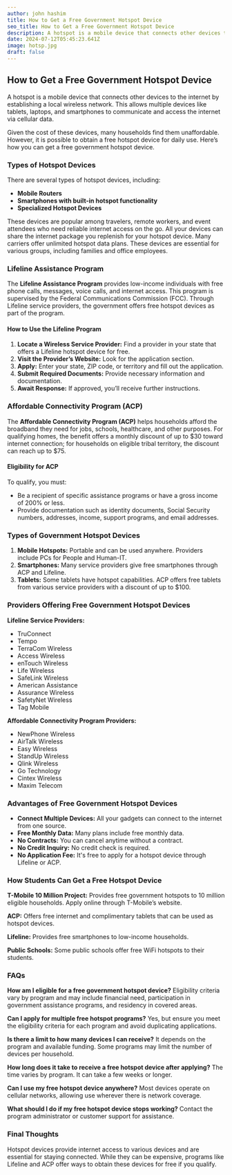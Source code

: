 ```yaml
---
author: john hashim
title: How to Get a Free Government Hotspot Device
seo_title: How to Get a Free Government Hotspot Device
description: A hotspot is a mobile device that connects other devices to the internet by establishing a local wireless network. This allows multiple devices like tablets, laptops, and smartphones to communicate and access the internet via cellular data.
date: 2024-07-12T05:45:23.641Z
image: hotsp.jpg
draft: false
---
```


## How to Get a Free Government Hotspot Device

A hotspot is a mobile device that connects other devices to the internet by establishing a local wireless network. This allows multiple devices like tablets, laptops, and smartphones to communicate and access the internet via cellular data.

Given the cost of these devices, many households find them unaffordable. However, it is possible to obtain a free hotspot device for daily use. Here’s how you can get a free government hotspot device.

### Types of Hotspot Devices

There are several types of hotspot devices, including:

- **Mobile Routers**
- **Smartphones with built-in hotspot functionality**
- **Specialized Hotspot Devices**

These devices are popular among travelers, remote workers, and event attendees who need reliable internet access on the go. All your devices can share the internet package you replenish for your hotspot device. Many carriers offer unlimited hotspot data plans. These devices are essential for various groups, including families and office employees.

### Lifeline Assistance Program

The **Lifeline Assistance Program** provides low-income individuals with free phone calls, messages, voice calls, and internet access. This program is supervised by the Federal Communications Commission (FCC). Through Lifeline service providers, the government offers free hotspot devices as part of the program.

#### How to Use the Lifeline Program

1. **Locate a Wireless Service Provider:** Find a provider in your state that offers a Lifeline hotspot device for free.
2. **Visit the Provider’s Website:** Look for the application section.
3. **Apply:** Enter your state, ZIP code, or territory and fill out the application.
4. **Submit Required Documents:** Provide necessary information and documentation.
5. **Await Response:** If approved, you’ll receive further instructions.

### Affordable Connectivity Program (ACP)

The **Affordable Connectivity Program (ACP)** helps households afford the broadband they need for jobs, schools, healthcare, and other purposes. For qualifying homes, the benefit offers a monthly discount of up to $30 toward internet connection; for households on eligible tribal territory, the discount can reach up to $75.

#### Eligibility for ACP

To qualify, you must:

- Be a recipient of specific assistance programs or have a gross income of 200% or less.
- Provide documentation such as identity documents, Social Security numbers, addresses, income, support programs, and email addresses.

### Types of Government Hotspot Devices

1. **Mobile Hotspots:** Portable and can be used anywhere. Providers include PCs for People and Human-IT.
2. **Smartphones:** Many service providers give free smartphones through ACP and Lifeline.
3. **Tablets:** Some tablets have hotspot capabilities. ACP offers free tablets from various service providers with a discount of up to $100.

### Providers Offering Free Government Hotspot Devices

**Lifeline Service Providers:**
- TruConnect
- Tempo
- TerraCom Wireless
- Access Wireless
- enTouch Wireless
- Life Wireless
- SafeLink Wireless
- American Assistance
- Assurance Wireless
- SafetyNet Wireless
- Tag Mobile

**Affordable Connectivity Program Providers:**
- NewPhone Wireless
- AirTalk Wireless
- Easy Wireless
- StandUp Wireless
- Qlink Wireless
- Go Technology
- Cintex Wireless
- Maxim Telecom

### Advantages of Free Government Hotspot Devices

- **Connect Multiple Devices:** All your gadgets can connect to the internet from one source.
- **Free Monthly Data:** Many plans include free monthly data.
- **No Contracts:** You can cancel anytime without a contract.
- **No Credit Inquiry:** No credit check is required.
- **No Application Fee:** It's free to apply for a hotspot device through Lifeline or ACP.

### How Students Can Get a Free Hotspot Device

**T-Mobile 10 Million Project:** Provides free government hotspots to 10 million eligible households. Apply online through T-Mobile’s website.

**ACP:** Offers free internet and complimentary tablets that can be used as hotspot devices.

**Lifeline:** Provides free smartphones to low-income households.

**Public Schools:** Some public schools offer free WiFi hotspots to their students.

### FAQs

**How am I eligible for a free government hotspot device?**
Eligibility criteria vary by program and may include financial need, participation in government assistance programs, and residency in covered areas.

**Can I apply for multiple free hotspot programs?**
Yes, but ensure you meet the eligibility criteria for each program and avoid duplicating applications.

**Is there a limit to how many devices I can receive?**
It depends on the program and available funding. Some programs may limit the number of devices per household.

**How long does it take to receive a free hotspot device after applying?**
The time varies by program. It can take a few weeks or longer.

**Can I use my free hotspot device anywhere?**
Most devices operate on cellular networks, allowing use wherever there is network coverage.

**What should I do if my free hotspot device stops working?**
Contact the program administrator or customer support for assistance.

### Final Thoughts

Hotspot devices provide internet access to various devices and are essential for staying connected. While they can be expensive, programs like Lifeline and ACP offer ways to obtain these devices for free if you qualify.